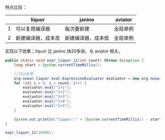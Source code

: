 
特点比较：

|   | liquor        | janino    | aviator |
|---|---------------|-----------|---------|
| 1 | 可以复用编译器       | 每次要新建     | 全局单例    | 
| 2 | 新建编译器，成本高     | 新建编译器，成本低 |   全局单例      | 

实现以下效果；liquor 比 janino 快20多倍，与 aviator 相关。

```java
public static void expr_liquor_11(int count) throws Exception {
    long start = System.currentTimeMillis();

    //可以复用
    org.noear.liquor.eval.ExpressionEvaluator evaluator = new org.noear.liquor.eval.ExpressionEvaluator();
    for (int i = 0; i < count; i++) {
        evaluator.eval("1+1");
        evaluator.eval("1+2");
        evaluator.eval("1+3");
        evaluator.eval("1+4");
        evaluator.eval("1+5");
    }

    System.out.println("liquor::" + (System.currentTimeMillis() - start));
}

expr_liquor_11(10000);
```